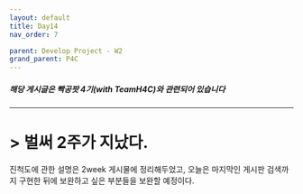 ```yaml
---
layout: default
title: Day14
nav_order: 7

parent: Develop Project - W2
grand_parent: P4C
---
```


##### 해당 게시글은 빡공팟 4기(with TeamH4C)와 관련되어 있습니다
-----

# > 벌써 2주가 지났다.

진척도에 관한 설명은 2week 게시물에 정리해두었고, 오늘은 마지막인 게시판 검색까지 구현한 뒤에 보완하고 싶은 부분들을 보완할 예정이다.

